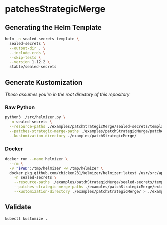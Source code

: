 # patchesStrategicMerge

## Generating the Helm Template

```bash
helm -n sealed-secrets template \
  sealed-secrets \
  --output-dir . \
  --include-crds \
  --skip-tests \
  --version 1.12.2 \
  stable/sealed-secrets
```

## Generate Kustomization

_These assumes you're in the root directory of this repository_

### Raw Python

```bash
python3 ./src/helmizer.py \
  -n sealed-secrets \
  --resource-paths ./examples/patchStrategicMerge/sealed-secrets/templates/ \
  --patches-strategic-merge-paths ./examples/patchStrategicMerge/patches/ \
  --kustomization-directory ./examples/patchStrategicMerge/
```

### Docker

```bash
docker run --name helmizer \
  --rm \
  -v "$PWD":/tmp/helmizer -w /tmp/helmizer \
  docker.pkg.github.com/chicken231/helmizer/helmizer:latest /usr/src/app/helmizer.py \
    -n sealed-secrets \
    --resource-paths ./examples/patchStrategicMerge/sealed-secrets/templates/ \
    --patches-strategic-merge-paths ./examples/patchStrategicMerge/extra/ \
    --kustomization-directory ./examples/patchStrategicMerge/ > ./examples/patchStrategicMerge/kustomization.yaml
```

## Validate

```bash
kubectl kustomize .
```
